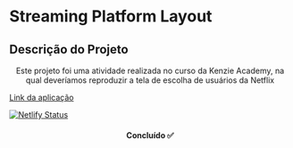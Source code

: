 # Streaming Platform Layout

## Descrição do Projeto

<p align="center">
Este projeto foi uma atividade realizada no curso da Kenzie Academy, na qual deveríamos reproduzir a tela de escolha de usuários da Netflix
</p>

<a href="https://streaming-platform-layout.netlify.app/">Link da aplicação</a>

[![Netlify Status](https://api.netlify.com/api/v1/badges/4a399f8b-fde2-4e5b-96bf-8ace35872f21/deploy-status)](https://app.netlify.com/sites/streaming-platform-layout/deploys)

<h4 align="center"> 
	Concluído ✅ 
  </h4>
